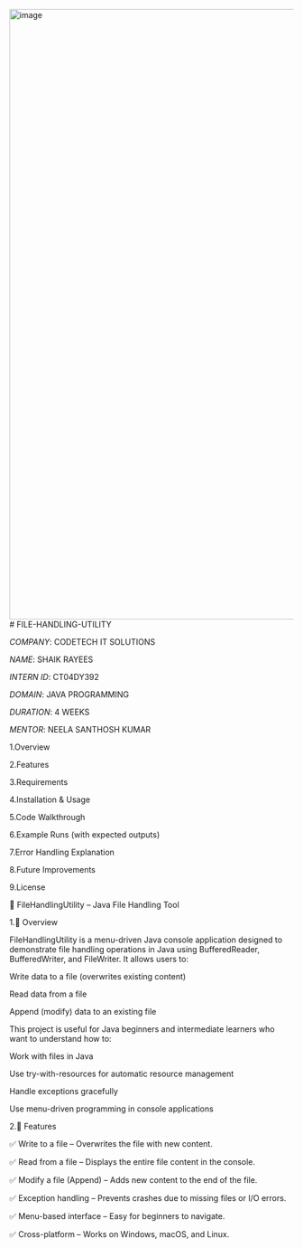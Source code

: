 <img width="1920" height="1080" alt="image" src="https://github.com/user-attachments/assets/b09b5fc1-c62a-499e-bc57-d9c166b17849" /># FILE-HANDLING-UTILITY

*COMPANY*: CODETECH IT SOLUTIONS

*NAME*: SHAIK RAYEES

*INTERN ID*: CT04DY392

*DOMAIN*: JAVA PROGRAMMING

*DURATION*: 4 WEEKS

*MENTOR*: NEELA SANTHOSH KUMAR




1.Overview

2.Features

3.Requirements

4.Installation & Usage

5.Code Walkthrough

6.Example Runs (with expected outputs)

7.Error Handling Explanation

8.Future Improvements

9.License



📂 FileHandlingUtility – Java File Handling Tool

1.📝 Overview

FileHandlingUtility is a menu-driven Java console application designed to demonstrate file handling operations in Java using BufferedReader, BufferedWriter, and FileWriter.
It allows users to:

Write data to a file (overwrites existing content)

Read data from a file

Append (modify) data to an existing file

This project is useful for Java beginners and intermediate learners who want to understand how to:

Work with files in Java

Use try-with-resources for automatic resource management

Handle exceptions gracefully

Use menu-driven programming in console applications



2.🚀 Features

✅ Write to a file – Overwrites the file with new content.

✅ Read from a file – Displays the entire file content in the console.

✅ Modify a file (Append) – Adds new content to the end of the file.

✅ Exception handling – Prevents crashes due to missing files or I/O errors.

✅ Menu-based interface – Easy for beginners to navigate.

✅ Cross-platform – Works on Windows, macOS, and Linux.
